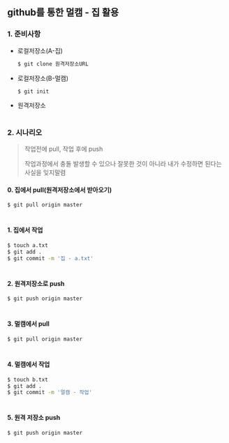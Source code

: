 ## github를 통한 멀캠 - 집 활용

### 1. 준비사항

- 로컬저장소(A-집)

  ```bash
  $ git clone 원격저장소URL
  ```

- 로컬저장소(B-멀캠)

  ```bash
  $ git init
  ```

- 원격저장소

#

### 2. 시나리오

> 작업전에 pull, 작업 후에 push
>
> 작업과정에서 충돌 발생할 수 있으나 잘못한 것이 아니라
> 내가 수정하면 된다는 사실을 잊지말렴

#### 0. 집에서 pull(원격저장소에서 받아오기)

```bash
$ git pull origin master
```

#

#### 1. 집에서 작업

```bash
$ touch a.txt
$ git add .
$ git commit -m '집 - a.txt'
```

#

#### 2. 원격저장소로 push

```bash
$ git push origin master
```

#

#### 3. 멀캠에서 pull

```bash
$ git pull origin master
```

#

#### 4. 멀캠에서 작업

```bash
$ touch b.txt
$ git add .
$ git commit -m '멀캠 - 작업'
```

#

#### 5. 원격 저장소 push

```bash
$ git push origin master
```

